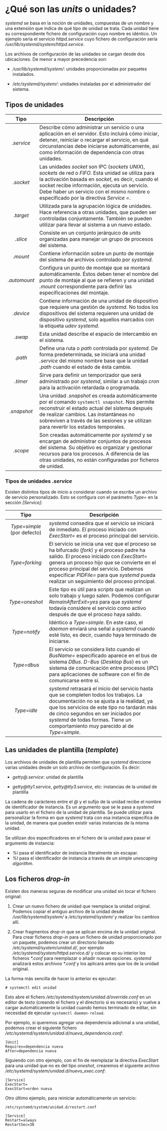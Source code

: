 
# ¿Qué son las _units_ o unidades?

_systemd_ se basa en la noción de unidades, compuestas de un nombre y una extensión que indica de qué tipo de unidad se trata. Cada unidad tiene su correspondiente fichero de configuración cuyo nombre es idéntico. Un ejemplo sería el servicio _httpd.service_ cuyo fichero de configuración sería _/usr/lib/systemd/system/httpd.service_.

Los archivos de configuración de las unidades se cargan desde dos ubicaciones. De menor a mayor precedencia son:

* _/usr/lib/systemd/system/_: unidades proporcionadas por paquetes instalados.

* _/etc/systemd/system/_: unidades instaladas por el administrador del sistema.


## Tipos de unidades

| Tipo | Descripción |
| :---: | ----------- |
| _.service_ | Describe cómo administrar un servicio o una aplicación en el servidor. Esto incluirá cómo iniciar, detener, reiniciar o recargar el servicio, en qué circunstancias debe iniciarse automáticamente, así como información de dependencia con otras unidades. |
| _.socket_ | Las unidades _socket_ son IPC (_sockets UNIX_), _sockets_ de red o _FIFO_. Esta unidad se utiliza para la activación basada en _socket_, es decir, cuando el socket recibe información, ejecuta un servicio. Debe haber un servicio con el mismo nombre o especificado por la directiva _Service =_. |
| _.target_ | Utilizada para la agrupación lógica de unidades. Hace referencia a otras unidades, que pueden ser controladas conjuntamente. También se pueden utilizar para llevar al sistema a un nuevo estado. |
| _.slice_ | Consiste en un conjunto jerárquico de _units_ organizadas para manejar un grupo de procesos del sistema. |
| _.mount_ | Contiene información sobre un punto de montaje del sistema de archivos controlado por _systemd_.
| _.automount_ | Configura un punto de montaje que se montará automáticamente. Éstos deben tener el nombre del punto de montaje al que se refieren y una unidad _.mount_ correspondiente para definir las especificaciones del montaje. |
| _.device_ | Contiene información de una unidad de dispositivo que requiere una gestión de _systemd_. No todos los dispositivos del sistema requieren una unidad de dispositivo _systemd_, solo aquellos marcados con la etiqueta _udev systemd_. |
| _.swap_ | Esta unidad describe el espacio de intercambio en el sistema. |
| _.path_ | Define una ruta o _path_ controlada por _systemd_. De forma predeterminada, se iniciará una unidad _.service_ del mismo nombre base que la unidad _.path_ cuando el estado de ésta cambie. |
| _.timer_ | Sirve para definir un temporizador que será administrado por _systemd_, similar a un trabajo _cron_ para la activación retardada o programada. |
| _.snapshot_ | Una unidad _.snapshot_ es creada automáticamente por el comando `systemctl snapshot`. Nos permite reconstruir el estado actual del sistema después de realizar cambios. Las instantáneas no sobreviven a través de las sesiones y se utilizan para revertir los estados temporales. |
| _.scope_ | Son creadas automáticamente por _systemd_ y se encargan de administrar conjuntos de procesos del sistema. Su objetivo es organizar y gestionar recursos para los procesos. A diferencia de las otras unidades, no están configuradas por ficheros de unidad. |


### Tipos de unidades _.service_

Existen distintos tipos de inicio a considerar cuando se escribe un archivo de servicio personalizado. Esto se configura con el parámetro _Type=_ en la sección _[Service]_:

| Tipo | Descripción |
| :---: | ----------- |
| _Type=simple_ (por defecto) | _systemd_ consedira que el servicio se iniciará de inmediato. El proceso iniciado con _ExecStart=_ es el proceso principal del servicio. |
| _Type=forking_ | El servicio se inicia una vez que el proceso se ha bifurcado (_fork_) y el proceso padre ha salido. El proceso iniciado con _ExecStart=_ genera un proceso hijo que se convierte en el proceso principal del servicio. Debemos especificar _PIDFile=_ para que _systemd_ pueda realizar un seguimiento del proceso principal. |
| _Type=oneshot_ | Este tipo es útil para _scripts_ que realizan un solo trabajo y luego salen. Podemos configurar _RemainAfterExit=yes_ para que _systemd_ todavía considere el servicio como activo después de que el proceso haya salido. |
| _Type=notify_ | Idéntico a _Type=simple_. En este caso, el _daemon_ enviará una señal a _systemd_ cuando esté listo, es decir, cuando haya terminado de iniciarse. |
| _Type=dbus_ | El servicio se considera listo cuando el _BusName=_ especificado aparece en el bus de sistema _DBus_. _D-Bus_ (_Desktop Bus_) es un sistema de comunicación entre procesos (_IPC_) para aplicaciones de software con el fin de comunicarse entre sí. |
| _Type=idle_ | _systemd_ retrasará el inicio del servicio hasta que se completen todos los trabajos. La documentación no se ajusta a la realidad, ya que los servicios de este tipo no tardarán más de cinco segundos en ser iniciados por _systemd_ de todas formas. Tiene un comportamiento muy parecido al de _Type=simple_. |


## Las unidades de plantilla (_template_)

Los archivos de unidades de plantilla permiten que _systemd_ direccione varias unidades desde un solo archivo de configuración. Es decir:

* _getty@.service_: unidad de plantilla

* _getty@tty1.service_, _getty@tty3.service_, etc: instancias de la unidad de plantilla

La cadena de carácteres entre el _@_ y el sufijo de la unidad recibe el nombre de identificador de instancia. Es un argumento que se le pasa a _systemd_ para usarlo en el fichero de la unidad de plantilla. Se puede utilizar para personalizar la forma en que _systemd_ trata con esa instancia específica de la unidad, de manera que pueden existir varias instancias de la misma unidad.

Se utilizan dos especificadores en el fichero de la unidad para pasar el argumento de instancia:

* _%i_ pasa el identificador de instancia literalmente sin escapar.
* _%I_ pasa el identificador de instancia a través de un simple _unescaping algorithm_.


## Los ficheros _drop-in_

Existen dos maneras seguras de modificar una unidad sin tocar el fichero original:

1. Crear un nuevo fichero de unidad que reemplace la unidad original. Podemos copiar el antiguo archivo de la unidad desde _/usr/lib/systemd/system/_ a _/etc/systemd/system/_ y realizar los cambios allí.

2. Crear fragmentos _drop-in_ que se aplican encima de la unidad original. Para crear ficheros _drop-in_ para un fichero de unidad proporcionado por un paquete, podemos crear un directorio llamado _/etc/systemd/system/unidad.d/_, por ejemplo _/etc/systemd/system/httpd.service.d/_ y colocar en su interior los ficheros _*.conf_ para reemplazar o añadir nuevas opciones. _systemd_ analizará estos archivos _*.conf_ y los aplicará antes que los de la unidad original.

La forma más sencilla de hacer lo anterior es ejecutar:

`# systemctl edit unidad`

Esto abre el fichero _/etc/systemd/system/unidad.d/override.conf_ en un editor de texto (creando el fichero y el directorio si es necesario) y vuelve a cargar automáticamente la unidad cuando hemos terminado de editar, sin necesidad de ejecutar `systemctl daemon-reload`.

Por ejemplo, si queremos agregar una dependencia adicional a una unidad, podemos crear el siguiente fichero _/etc/systemd/system/unidad.d/nueva\_dependencia.conf_:

```
[Unit]
Requires=dependencia nueva
After=dependencia nueva
```

Siguiendo con otro ejemplo, con el fin de reemplazar la directiva _ExecStart_ para una unidad que no es del tipo _oneshot_, crearemos el siguiente archivo _/etc/systemd/system/unidad.d/nuevo\_exec.conf_:

```
[Service]
ExecStart=
ExecStart=orden nueva
```

Otro último ejemplo, para reiniciar automáticamente un servicio:

```
/etc/systemd/system/unidad.d/restart.conf

[Service]
Restart=always
RestartSec=30
```

